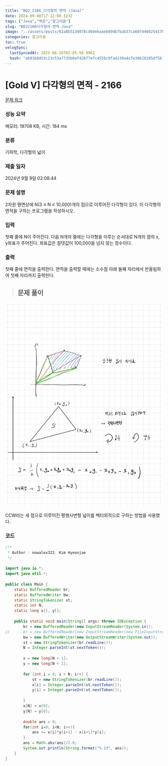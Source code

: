 ```yaml
---
title: "BOJ_2166_다각형의 면적 (Java)"
date: 2024-09-08T17:12:00.123Z
tags: ["Java","백준","알고리즘"]
slug: "BOJ2166다각형의-면적-Java"
image: "../assets/posts/82a8b5134078cd60ebaaeb094b7bab37ca607446625417b45b50310cf0eb37e8.png"
categories: 알고리즘
toc: true
velogSync:
  lastSyncedAt: 2025-08-26T02:05:58.996Z
  hash: "ab91b8453c13c53a7735b0af426f7efc455bc9fa4230a4cfe38628185df5b785"
---
```


# [Gold V] 다각형의 면적 - 2166 

[문제 링크](https://www.acmicpc.net/problem/2166) 

### 성능 요약

메모리: 19708 KB, 시간: 184 ms

### 분류

기하학, 다각형의 넓이

### 제출 일자

2024년 9월 9일 02:08:44

### 문제 설명

<p>2차원 평면상에 N(3 ≤ N ≤ 10,000)개의 점으로 이루어진 다각형이 있다. 이 다각형의 면적을 구하는 프로그램을 작성하시오.</p>

### 입력 

 <p>첫째 줄에 N이 주어진다. 다음 N개의 줄에는 다각형을 이루는 순서대로 N개의 점의 x, y좌표가 주어진다. 좌표값은 절댓값이 100,000을 넘지 않는 정수이다.</p>

### 출력 

 <p>첫째 줄에 면적을 출력한다. 면적을 출력할 때에는 소수점 아래 둘째 자리에서 반올림하여 첫째 자리까지 출력한다.</p>
 

> ## 문제 풀이

![](/assets/posts/82a8b5134078cd60ebaaeb094b7bab37ca607446625417b45b50310cf0eb37e8.png)

CCW라는 세 점으로 이루어진 평행사변형 넓이를 벡터외적으로 구하는 방법을 사용했다.

### 코드
```java
/**
 * Author : nowalex322, Kim Hyeonjae
 */

import java.io.*;
import java.util.*;

public class Main {
	static BufferedReader br;
	static BufferedWriter bw;
	static StringTokenizer st;
	static int N;
	static long x[], y[];

	public static void main(String[] args) throws IOException {
    	br = new BufferedReader(new InputStreamReader(System.in));
//		br = new BufferedReader(new InputStreamReader(new FileInputStream("input.txt")));
		bw = new BufferedWriter(new OutputStreamWriter(System.out));
		st = new StringTokenizer(br.readLine());
		N = Integer.parseInt(st.nextToken());

		x = new long[N + 1];
		y = new long[N + 1];

		for (int i = 0; i < N; i++) {
			st = new StringTokenizer(br.readLine());
			x[i] = Integer.parseInt(st.nextToken());
			y[i] = Integer.parseInt(st.nextToken());

		}
		x[N] = x[0];
		y[N] = y[0];

		double ans = 0;
		for(int i=0; i<N; i++){
			ans += x[i]*y[i+1] - x[i+1]*y[i];
		}
		ans = Math.abs(ans)/2.0;
		System.out.println(String.format("%.1f", ans));
	}
}
```